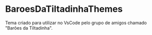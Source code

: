 # BaroesDaTiltadinhaThemes
Tema criado para utilizar no VsCode pelo grupo de amigos chamado "Barões da Tiltadinha".
